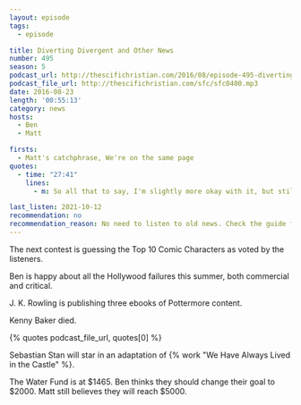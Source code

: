 ```yaml
---
layout: episode
tags:
  - episode

title: Diverting Divergent and Other News
number: 495
season: 5
podcast_url: http://thescifichristian.com/2016/08/episode-495-diverting-divergent-and-other-news/
podcast_file_url: http://thescifichristian.com/sfc/sfc0400.mp3
date: 2016-08-23
length: '00:55:13'
category: news
hosts:
  - Ben
  - Matt

firsts:
  - Matt's catchphrase, We're on the same page
quotes:
  - time: "27:41"
    lines:
      - m: So all that to say, I'm slightly more okay with it, but still, we're relatively on the same page.

last_listen: 2021-10-12
recommendation: no
recommendation_reason: No need to listen to old news. Check the guide for what's interesting in hindsight.
---
```


The next contest is guessing the Top 10 Comic Characters as voted by the listeners.

Ben is happy about all the Hollywood failures this summer, both commercial and critical.

J. K. Rowling is publishing three ebooks of Pottermore content.

Kenny Baker died.

{% quotes podcast_file_url, quotes[0] %}

Sebastian Stan will star in an adaptation of {% work "We Have Always Lived in the Castle" %}.

The Water Fund is at $1465. Ben thinks they should change their goal to $2000. Matt still believes they will reach $5000.